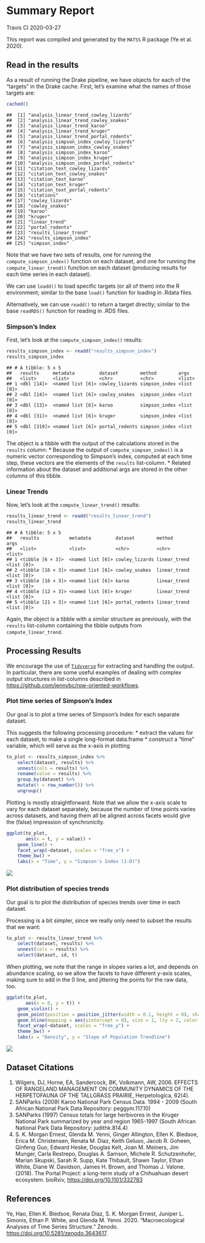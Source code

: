 Summary Report
================
Travis CI
2020-03-27

This report was compiled and generated by the `MATSS` R package (Ye et
al. 2020).

## Read in the results

As a result of running the Drake pipeline, we have objects for each of
the “targets” in the Drake cache. First, let’s examine what the names of
those targets are:

``` r
cached()
```

    ##  [1] "analysis_linear_trend_cowley_lizards" 
    ##  [2] "analysis_linear_trend_cowley_snakes"  
    ##  [3] "analysis_linear_trend_karoo"          
    ##  [4] "analysis_linear_trend_kruger"         
    ##  [5] "analysis_linear_trend_portal_rodents" 
    ##  [6] "analysis_simpson_index_cowley_lizards"
    ##  [7] "analysis_simpson_index_cowley_snakes" 
    ##  [8] "analysis_simpson_index_karoo"         
    ##  [9] "analysis_simpson_index_kruger"        
    ## [10] "analysis_simpson_index_portal_rodents"
    ## [11] "citation_text_cowley_lizards"         
    ## [12] "citation_text_cowley_snakes"          
    ## [13] "citation_text_karoo"                  
    ## [14] "citation_text_kruger"                 
    ## [15] "citation_text_portal_rodents"         
    ## [16] "citations"                            
    ## [17] "cowley_lizards"                       
    ## [18] "cowley_snakes"                        
    ## [19] "karoo"                                
    ## [20] "kruger"                               
    ## [21] "linear_trend"                         
    ## [22] "portal_rodents"                       
    ## [23] "results_linear_trend"                 
    ## [24] "results_simpson_index"                
    ## [25] "simpson_index"

Note that we have two sets of results, one for running the
`compute_simpson_index()` function on each dataset, and one for running
the `compute_linear_trend()` function on each dataset (producing results
for each time series in each dataset).

We can use `loadd()` to load specific targets (or all of them) into the
R environment; similar to the base `load()` function for loading in
.Rdata files.

Alternatively, we can use `readd()` to return a target directly; similar
to the base `readRDS()` function for reading in .RDS files.

### Simpson’s Index

First, let’s look at the `compute_simpson_index()` results:

``` r
results_simpson_index <- readd("results_simpson_index")
results_simpson_index
```

    ## # A tibble: 5 x 5
    ##   results     metadata         dataset        method        args      
    ##   <list>      <list>           <chr>          <chr>         <list>    
    ## 1 <dbl [14]>  <named list [6]> cowley_lizards simpson_index <list [0]>
    ## 2 <dbl [14]>  <named list [6]> cowley_snakes  simpson_index <list [0]>
    ## 3 <dbl [13]>  <named list [6]> karoo          simpson_index <list [0]>
    ## 4 <dbl [31]>  <named list [6]> kruger         simpson_index <list [0]>
    ## 5 <dbl [319]> <named list [6]> portal_rodents simpson_index <list [0]>

The object is a tibble with the output of the calculations stored in the
`results` column: \* Because the output of `compute_simpson_index()` is
a numeric vector corresponding to Simpson’s index, computed at each time
step, these vectors are the elements of the `results` list-column. \*
Related information about the dataset and additional args are stored in
the other columns of this tibble.

### Linear Trends

Now, let’s look at the `compute_linear_trend()` results:

``` r
results_linear_trend <- readd("results_linear_trend")
results_linear_trend
```

    ## # A tibble: 5 x 5
    ##   results           metadata         dataset        method       args      
    ##   <list>            <list>           <chr>          <chr>        <list>    
    ## 1 <tibble [6 × 3]>  <named list [6]> cowley_lizards linear_trend <list [0]>
    ## 2 <tibble [16 × 3]> <named list [6]> cowley_snakes  linear_trend <list [0]>
    ## 3 <tibble [16 × 3]> <named list [6]> karoo          linear_trend <list [0]>
    ## 4 <tibble [12 × 3]> <named list [6]> kruger         linear_trend <list [0]>
    ## 5 <tibble [21 × 3]> <named list [6]> portal_rodents linear_trend <list [0]>

Again, the object is a tibble with a similar structure as previously,
with the `results` list-column containing the tibble outputs from
`compute_linear_trend`.

## Processing Results

We encourage the use of [`Tidyverse`](https://www.tidyverse.org/) for
extracting and handling the output. In particular, there are some useful
examples of dealing with complex output structures in list-columns
described in <https://github.com/jennybc/row-oriented-workflows>.

### Plot time series of Simpson’s Index

Our goal is to plot a time series of Simpson’s Index for each separate
dataset.

This suggests the following processing procedure: \* extract the values
for each dataset, to make a single long-format data.frame \* construct a
“time” variable, which will serve as the x-axis in plotting

``` r
to_plot <- results_simpson_index %>%
    select(dataset, results) %>%
    unnest(cols = results) %>%
    rename(value = results) %>%
    group_by(dataset) %>%
    mutate(t = row_number()) %>%
    ungroup()
```

Plotting is mostly straightforward. Note that we allow the x-axis scale
to vary for each dataset separately, because the number of time points
varies across datasets, and having them all be aligned across facets
would give the (false) impression of synchronicity.

``` r
ggplot(to_plot, 
       aes(x = t, y = value)) + 
    geom_line() + 
    facet_wrap(~dataset, scales = "free_x") + 
    theme_bw() + 
    labs(x = "Time", y = "Simpson's Index (1-D)")
```

![](report_files/figure-gfm/unnamed-chunk-5-1.png)<!-- -->

### Plot distribution of species trends

Our goal is to plot the distribution of species trends over time in each
dataset.

Processing is a bit simpler, since we really only need to subset the
results that we want:

``` r
to_plot <- results_linear_trend %>%
    select(dataset, results) %>%
    unnest(cols = results) %>%
    select(dataset, id, t)
```

When plotting, we note that the range in slopes varies a lot, and
depends on abundance scaling, so we allow the facets to have different
y-axis scales, making sure to add in the 0 line, and jittering the
points for the raw data, too.

``` r
ggplot(to_plot, 
       aes(x = 0, y = t)) + 
    geom_violin() + 
    geom_point(position = position_jitter(width = 0.1, height = 0), shape = 5) + 
    geom_hline(mapping = aes(yintercept = 0), size = 1, lty = 2, color = "red") + 
    facet_wrap(~dataset, scales = "free_y") + 
    theme_bw() + 
    labs(x = "Density", y = "Slope of Population Trendline")
```

![](report_files/figure-gfm/unnamed-chunk-7-1.png)<!-- -->

## Dataset Citations

1.  Wilgers, DJ, Horne, EA, Sandercock, BK, Volkmann, AW, 2006. EFFECTS
    OF RANGELAND MANAGEMENT ON COMMUNITY DYNAMICS OF THE HERPETOFAUNA OF
    THE TALLGRASS PRAIRIE, Herpetologica, 62(4).
2.  SANParks (2009) Karoo National Park Census Data. 1994 - 2009 (South
    African National Park Data Repository: peggym.117.10)
3.  SANParks (1997) Census totals for large herbivores in the Kruger
    National Park summarized by year and region 1965-1997 (South African
    National Park Data Repository: judithk.814.4)
4.  S. K. Morgan Ernest, Glenda M. Yenni, Ginger Allington, Ellen K.
    Bledsoe, Erica M. Christensen, Renata M. Diaz, Keith Geluso, Jacob
    R. Goheen, Qinfeng Guo, Edward Heske, Douglas Kelt, Joan M. Meiners,
    Jim Munger, Carla Restrepo, Douglas A. Samson, Michele R.
    Schutzenhofer, Marian Skupski, Sarah R. Supp, Kate Thibault, Shawn
    Taylor, Ethan White, Diane W. Davidson, James H. Brown, and Thomas
    J. Valone. (2018). The Portal Project: a long-term study of a
    Chihuahuan desert ecosystem. bioRxiv,
    <https://doi.org/10.1101/332783>

## References

<div id="refs" class="references">

<div id="ref-ye2020MATSS">

Ye, Hao, Ellen K. Bledsoe, Renata Diaz, S. K. Morgan Ernest, Juniper L.
Simonis, Ethan P. White, and Glenda M. Yenni. 2020. “Macroecological
Analyses of Time Series Structure.” Zenodo.
<https://doi.org/10.5281/zenodo.3643617>.

</div>

</div>
